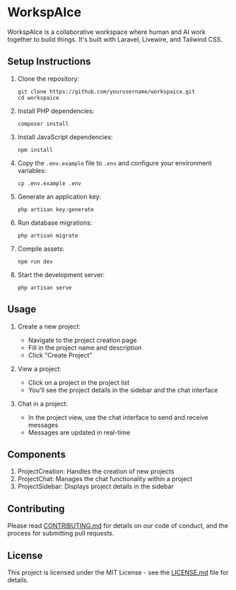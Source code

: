# WorkspAIce

WorkspAIce is a collaborative workspace where human and AI work together to build things. It's built with Laravel, Livewire, and Tailwind CSS.

## Setup Instructions

1. Clone the repository:
   ```
   git clone https://github.com/yourusername/workspaice.git
   cd workspaice
   ```

2. Install PHP dependencies:
   ```
   composer install
   ```

3. Install JavaScript dependencies:
   ```
   npm install
   ```

4. Copy the `.env.example` file to `.env` and configure your environment variables:
   ```
   cp .env.example .env
   ```

5. Generate an application key:
   ```
   php artisan key:generate
   ```

6. Run database migrations:
   ```
   php artisan migrate
   ```

7. Compile assets:
   ```
   npm run dev
   ```

8. Start the development server:
   ```
   php artisan serve
   ```

## Usage

1. Create a new project:
   - Navigate to the project creation page
   - Fill in the project name and description
   - Click "Create Project"

2. View a project:
   - Click on a project in the project list
   - You'll see the project details in the sidebar and the chat interface

3. Chat in a project:
   - In the project view, use the chat interface to send and receive messages
   - Messages are updated in real-time

## Components

1. ProjectCreation: Handles the creation of new projects
2. ProjectChat: Manages the chat functionality within a project
3. ProjectSidebar: Displays project details in the sidebar

## Contributing

Please read [CONTRIBUTING.md](CONTRIBUTING.md) for details on our code of conduct, and the process for submitting pull requests.

## License

This project is licensed under the MIT License - see the [LICENSE.md](LICENSE.md) file for details.